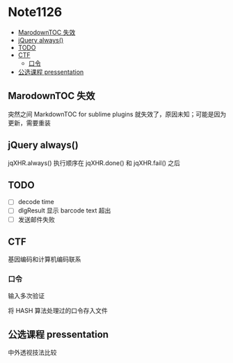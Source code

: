 # Note1126

<!-- MarkdownTOC -->

- [MarodownTOC 失效](#marodowntoc-失效)
- [jQuery always\(\)](#jquery-always)
- [TODO](#todo)
- [CTF](#ctf)
    + [口令](#口令)
- [公选课程 pressentation](#公选课程-pressentation)

<!-- /MarkdownTOC -->

## MarodownTOC 失效

突然之间 MarkdownTOC for sublime plugins 就失效了，原因未知；可能是因为更新，需要重装

## jQuery always()

jqXHR.always() 执行顺序在 jqXHR.done() 和 jqXHR.fail() 之后

## TODO

- [ ] decode time
- [ ] dlgResult 显示 barcode text 超出
- [ ] 发送邮件失败

## CTF

基因编码和计算机编码联系

### 口令

输入多次验证

将 HASH 算法处理过的口令存入文件


## 公选课程 pressentation

中外透视技法比较







